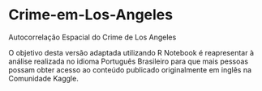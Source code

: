 # Crime-em-Los-Angeles

Autocorrelação Espacial do Crime de Los Angeles

O objetivo desta versão adaptada utilizando R Notebook é reapresentar à análise realizada no idioma Português Brasileiro para que mais pessoas possam obter acesso ao conteúdo publicado originalmente em inglês na Comunidade Kaggle.
